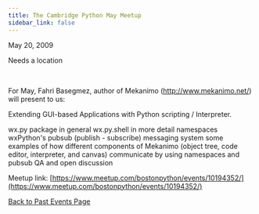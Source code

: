 ```yaml
---
title: The Cambridge Python May Meetup
sidebar_link: false
---
```


May 20, 2009


Needs a location

   

For May, Fahri Basegmez, author of Mekanimo (http://www.mekanimo.net/) will present to us:

Extending GUI-based Applications with Python scripting / Interpreter.

wx.py package in general
wx.py.shell in more detail
namespaces
wxPython's pubsub (publish - subscribe) messaging system
some examples of how different components of Mekanimo (object tree, code editor, interpreter, and canvas) communicate by using namespaces and pubsub
QA and open discussion


Meetup link: [https://www.meetup.com/bostonpython/events/10194352/](https://www.meetup.com/bostonpython/events/10194352/)

[Back to Past Events Page](index.md)